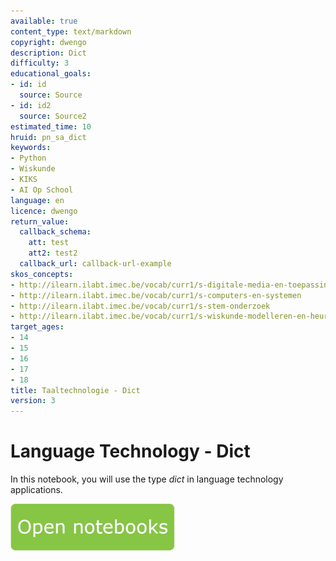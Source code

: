 ```yaml
---
available: true
content_type: text/markdown
copyright: dwengo
description: Dict
difficulty: 3
educational_goals:
- id: id
  source: Source
- id: id2
  source: Source2
estimated_time: 10
hruid: pn_sa_dict
keywords:
- Python
- Wiskunde
- KIKS
- AI Op School
language: en
licence: dwengo
return_value:
  callback_schema:
    att: test
    att2: test2
  callback_url: callback-url-example
skos_concepts:
- http://ilearn.ilabt.imec.be/vocab/curr1/s-digitale-media-en-toepassingen
- http://ilearn.ilabt.imec.be/vocab/curr1/s-computers-en-systemen
- http://ilearn.ilabt.imec.be/vocab/curr1/s-stem-onderzoek
- http://ilearn.ilabt.imec.be/vocab/curr1/s-wiskunde-modelleren-en-heuristiek
target_ages:
- 14
- 15
- 16
- 17
- 18
title: Taaltechnologie - Dict
version: 3
---
```

# Language Technology - Dict
In this notebook, you will use the type *dict* in language technology applications.

[![](embed/Knop.png "Button")](https://kiks.ilabt.imec.be/jupyterhub/?id=1013 "Notebooks Dict")